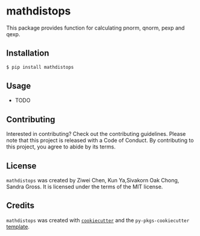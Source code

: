 # mathdistops

This package provides function for calculating pnorm, qnorm, pexp and qexp.

## Installation

```bash
$ pip install mathdistops
```

## Usage

- TODO

## Contributing

Interested in contributing? Check out the contributing guidelines. Please note that this project is released with a Code of Conduct. By contributing to this project, you agree to abide by its terms.

## License

`mathdistops` was created by Ziwei Chen, Kun Ya,Sivakorn Oak Chong, Sandra Gross. It is licensed under the terms of the MIT license.

## Credits

`mathdistops` was created with [`cookiecutter`](https://cookiecutter.readthedocs.io/en/latest/) and the `py-pkgs-cookiecutter` [template](https://github.com/py-pkgs/py-pkgs-cookiecutter).
